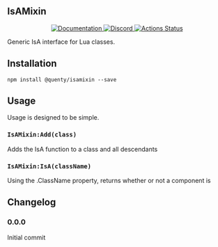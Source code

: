 ## IsAMixin
<div align="center">
  <a href="http://quenty.github.io/api/">
    <img src="https://img.shields.io/badge/docs-website-green.svg" alt="Documentation" />
  </a>
  <a href="https://discord.gg/mhtGUS8">
    <img src="https://img.shields.io/badge/discord-nevermore-blue.svg" alt="Discord" />
  </a>
  <a href="https://github.com/Quenty/NevermoreEngine/actions">
    <img src="https://github.com/Quenty/NevermoreEngine/workflows/luacheck/badge.svg" alt="Actions Status" />
  </a>
</div>

Generic IsA interface for Lua classes.

## Installation
```
npm install @quenty/isamixin --save
```

## Usage
Usage is designed to be simple.

### `IsAMixin:Add(class)`
Adds the IsA function to a class and all descendants

### `IsAMixin:IsA(className)`
Using the .ClassName property, returns whether or not a component is


## Changelog

### 0.0.0
Initial commit
